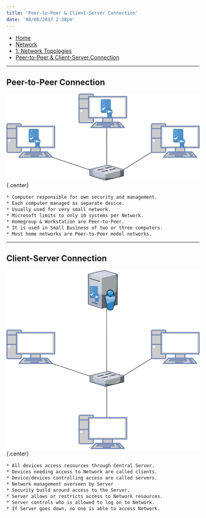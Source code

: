 ```yaml
---
title: 'Peer-to-Peer & Client-Server Connection'
date: '08/08/2017 2:38pm'
---
```


<div>
<nav class="breadcrumb is-medium" aria-label="breadcrumbs">
  <ul>
    <li><a href="/"><span class="icon is-small"><i class="fa fa-home"></i></span>Home<span></span></a></li>
    <li><a href="/network"><span class="icon is-small"><i class="fa fa-connectdevelop"></i></span><span>Network</span></a></li>
    <li><a href="/network/foundations-of-networking-networking-basics/1-network-topologies"></span>1. Network Topologies<span></span></a></li>
    <li><a href="#"></span>Peer-to-Peer & Client-Server Connection<span></span></a></li>
  </ul>
</nav>
</div>

---

## Peer-to-Peer Connection  

![Alt text](peer-to-peer-connection.png?cropResize=450,450)   {.center}

```
* Computer responsible for own security and management.
* Each computer managed as separate device.
* Usually used for very small network.
* Microsoft limits to only 10 systems per Network.
* Homegroup & Workstation are Peer-to-Peer.
* It is used in Small Business of two or three computers.
* Most home networks are Peer-to-Peer model networks.
```

---
## Client-Server Connection  

![Alt text](client-server-connection.png?cropResize=450,450)   {.center}

```
* All devices access resources through Central Server.
* Devices needing access to Network are called clients.
* Device/devices controlling access are called servers.
* Network management overseen by Server
* Security build around access to the Server.
* Server allows or restricts access to Network resources.
* Server controls who is allowed to log on to Network.
* If Server goes down, no one is able to access Network.
```

